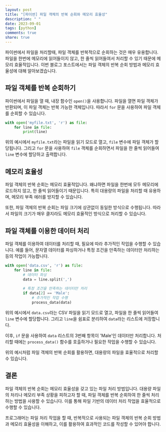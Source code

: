 ```yaml
---
layout: post
title: "[파이썬] 파일 객체의 반복 순회와 메모리 효율성"
description: " "
date: 2023-09-01
tags: [python]
comments: true
share: true
---
```


파이썬에서 파일을 처리할때, 파일 객체를 반복적으로 순회하는 것은 매우 유용합니다. 파일을 한번에 메모리에 읽어들이지 않고, 한 줄씩 읽어들여서 처리할 수 있기 때문에 메모리 효율적입니다. 이번 블로그 포스트에서는 파일 객체의 반복 순회 방법과 메모리 효율성에 대해 알아보겠습니다.

## 파일 객체를 반복 순회하기
파이썬에서 파일을 열 때, 내장 함수인 `open()`을 사용합니다. 파일을 열면 파일 객체가 반환되며, 이 파일 객체는 반복 가능한 객체입니다. 따라서 `for` 문을 사용하여 파일 객체를 순회할 수 있습니다.

```python
with open('myfile.txt', 'r') as file:
    for line in file:
        print(line)
```

위의 예시에서 `myfile.txt`라는 파일을 읽기 모드로 열고, `file` 변수에 파일 객체가 할당됩니다. 그리고 `for` 문을 사용하여 `file` 객체를 순회하면서 파일을 한 줄씩 읽어들여 `line` 변수에 할당하고 출력합니다.

## 메모리 효율성
파일 객체의 반복 순회는 메모리 효율적입니다. 왜냐하면 파일을 한번에 모두 메모리에 로드하지 않고, 한 줄씩 읽어들이기 때문입니다. 특히 대용량의 파일을 처리할 때 유용하며, 메모리 부족 에러를 방지할 수 있습니다.

또한, 파일 객체의 반복 순회는 파일 크기에 상관없이 동일한 방식으로 수행됩니다. 따라서 파일의 크기가 매우 클지라도 메모리 효율적인 방식으로 처리할 수 있습니다.

## 파일 객체를 이용한 데이터 처리
파일 객체를 이용하여 데이터를 처리할 때, 필요에 따라 추가적인 작업을 수행할 수 있습니다. 예를 들어, 문자열 데이터를 파싱하거나 특정 조건을 만족하는 데이터만 처리하는 등의 작업이 가능합니다.

```python
with open('data.csv', 'r') as file:
    for line in file:
        # 데이터 파싱
        data = line.split(',')
        
        # 특정 조건을 만족하는 데이터만 처리
        if data[2] == 'Male':
            # 추가적인 작업 수행
            process_data(data)
```

위의 예시에서 `data.csv`라는 CSV 파일을 읽기 모드로 열고, 파일을 한 줄씩 읽어들여 `line` 변수에 할당합니다. 그리고 `line`을 쉼표로 분리하여 `data`라는 리스트에 저장합니다.

이후, `if` 문을 사용하여 `data` 리스트의 3번째 항목이 'Male'인 데이터만 처리합니다. 처리할 때에는 `process_data()` 함수를 호출하거나 필요한 작업을 수행할 수 있습니다.

위의 예시처럼 파일 객체의 반복 순회를 활용하면, 대용량의 파일을 효율적으로 처리할 수 있습니다.

## 결론
파일 객체의 반복 순회는 메모리 효율성을 갖고 있는 파일 처리 방법입니다. 대용량 파일의 처리나 메모리 부족 상황을 피하고자 할 때, 파일 객체를 반복 순회하여 한 줄씩 처리하는 방법을 사용할 수 있습니다. 이를 통해 파일 기반의 데이터 처리 작업을 효율적으로 수행할 수 있습니다.

프로그래머는 파일 처리 작업을 할 때, 반복적으로 사용되는 파일 객체의 반복 순회 방법과 메모리 효율성을 이해하고, 이를 활용하여 효과적인 코드를 작성할 수 있어야 합니다.